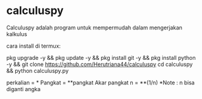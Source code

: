 # calculuspy
Calculuspy adalah program untuk mempermudah dalam mengerjakan kalkulus

cara install di termux:

pkg upgrade -y && pkg update -y && pkg install git -y && pkg install python -y && git clone https://github.com/Herutriana44/calculuspy
cd calculuspy && python calculuspy.py

perkalian = *
Pangkat = **pangkat
Akar pangkat n = **(1/n)
*Note : n bisa diganti angka

